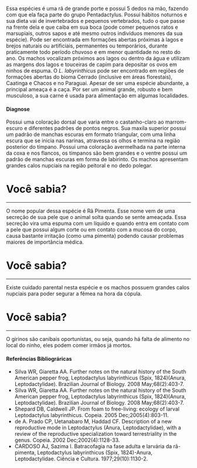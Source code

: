 ﻿Essa espécies é uma rã de grande porte e possui 5 dedos na mão, fazendo com que ela faça parte do grupo Pentadactylus. Possui hábitos noturnos e sua dieta vai de invertebrados e pequenos vertebrados, tudo o que passe na frente dela e que caiba em sua boca (pode comer pequenos ratos e marsupiais, outros sapos e até mesmo outros indivíduos menores da sua espécie). Pode ser encontrada em formações abertas próximas à lagos e brejos naturais ou artificiais, permanentes ou temporários, durante praticamente todo período chuvoso e em menor quantidade no resto do ano. Os machos vocalizam próximos aos lagos ou dentro da água e utilizam as margens dos lagos e touceiras de capim para depositar os ovos em ninhos de espuma. 
O *L. labyrinthicus* pode ser encontrado em regiões de formações abertas do bioma Cerrado (inclusive em áreas florestais), Caatinga e Chacos e no Paraguai. Apesar de ser uma espécie abundante, a principal ameaça é a caça. Por ser um animal grande, robusto e bem musculoso, a sua carne é usada para alimentação em algumas localidades.
#### Diagnose
Possui uma coloração dorsal que varia entre o castanho-claro ao marrom-escuro e diferentes padrões de pontos negros. Sua maxila superior possui um padrão de manchas escuras em formato triangular, com uma linha escura que se inicia nas narinas, atravessa os olhos e termina na região posterior do tímpano. Possui uma coloração avermelhada na parte interna da coxa e nos flancos, os tímpanos são bem grandes e o ventre possui um padrão de manchas escuras em forma de labirinto. Os machos apresentam grandes calos nupciais na região peitoral e no dedo polegar.
<div class="col-lg-12">
  <div class="jumbotron">
    <h1 class="display-4">Você sabia?</h1>
    <hr class="my-4">
    <p><p>O nome popular dessa espécie é Rã Pimenta. Esse nome vem de uma secreção de sua pele que o animal solta quando se sente ameaçada. Essa secreção vira uma espuma com um líquido e quando entra em contato com a pele que possui algum corte ou em contato com a mucosa do corpo, causa bastante irritação (como uma pimenta) podendo causar problemas maiores de importância médica.</p></p>
  </div>
</div>

<div class="col-lg-12">
  <div class="jumbotron">
    <h1 class="display-4">Você sabia?</h1>
    <hr class="my-4">
    <p><p>Existe cuidado parental nesta espécie e os machos possuem grandes calos nupciais para poder segurar a fêmea na hora da cópula.</p></p>
  </div>
</div>

<div class="col-lg-12">
  <div class="jumbotron">
    <h1 class="display-4">Você sabia?</h1>
    <hr class="my-4">
    <p><p>O girinos são canibais oportunistas, ou seja, quando há falta de alimento no local do ninho, eles podem comer irmãos já mortos.</p></p>
  </div>
</div>

#### Referências Bibliográricas
* Silva WR, Giaretta AA. Further notes on the natural history of the South American pepper frog, Leptodactylus labyrinthicus (Spix, 1824)(Anura, Leptodactylidae). Brazilian Journal of Biology. 2008 May;68(2):403-7.
* Silva WR, Giaretta AA. Further notes on the natural history of the South American pepper frog, Leptodactylus labyrinthicus (Spix, 1824)(Anura, Leptodactylidae). Brazilian Journal of Biology. 2008 May;68(2):403-7.
* Shepard DB, Caldwell JP. From foam to free-living: ecology of larval Leptodactylus labyrinthicus. Copeia. 2005 Dec;2005(4):803-11.
* de A. Prado CP, Uetanabaro M, Haddad CF. Description of a new reproductive mode in Leptodactylus (Anura, Leptodactylidae), with a review of the reproductive specialization toward terrestriality in the genus. Copeia. 2002 Dec;2002(4):1128-33.
* CARDOSO AJ, Sazima I. Batracofagia na fase adulta e larvária da rã-pimenta, Leptodactylus labyrinthicus (Spix, 1824)-Anura, Leptodactylidae. Ciência e Cultura. 1977;29(10):1130-2.